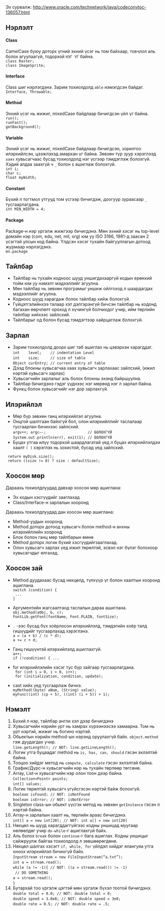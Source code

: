 
Эх сурвалж: http://www.oracle.com/technetwork/java/codeconvtoc-136057.html

## Нэрлэлт

#### Class 
CamelCase буюу доторх үгний эхний үсэг нь том байхаар, товчлол аль болох агуулаагүй, тодорхой ```НЭГ ҮГ``` байна.  
```class Raster; ```  
```class ImageSprite;```

#### Interface
Class шиг нэрлэгдэнэ. Зарим тохиолдолд ```аble``` нэмэгдсэн байдаг.  
```Interface, Throwable;```
#### Method 
Эхний үсэг нь жижиг, mixedCase байдлаар бичигдсэн үйл үг байна.   
```run(); ```  
```runFast(); ```    
```getBackground(); ``` 
#### Variable 
Эхний үсэг нь жижиг, mixedCase байдлаар бичигдсэн, зорилгоо илэрхийлсэн, цээжлэхэд амархан үг байна. Зөвхөн түр зуур хэрэглээд ```хаях``` хувьсагчаас бусад тохиолдолд нэг үсгээр тэмдэглэж болохгүй. Хэдий алдаа заахгүй ч ```_``` болон ```$``` ашиглаж болохгүй.  
```int i; ```  
```char c; ```   
```float myWidth; ```   
#### Constant 
Бүхий л тогтмол утгууд том үсгээр бичигдэж, доогуур зураасаар ```_``` тусгаарлагдана.  
``` int MIN_WIDTH = 4; ```

#### Package 
Package-н нэр үргэлж жижгээр бичигдэнэ. Мөн эхний хэсэг нь top-level домэйн нэр (com, edu, net, mil, org) юм уу ISO 3166, 1981-д заасан 2 үсэгтэй улсын код байна. Үлдсэн хэсэг тухайн байгууллагын дотоод журмаар нэрлэгдэнэ.  
```mn.package ```


## Тайлбар 

* Тайлбар нь тухайн кодноос шууд уншигдахааргүй кодын ерөнхий тойм юм уу нэмэлт мэдээллийг агуулна. 
* Мөн тайлбар нь зөвхөн програмыг уншиж ойлгоход л шаардагдах мэдээллийг агуулна.
* Кодноос шууд харагдаж болох тайлбар хийж болохгүй.
* Гүйцэтгэлийнхээ талаар хэт дэлгэрэнгүй бичсэн тайлбар нь кодонд багахан өөрчлөлт ороход л хүчингүй болчихдог учир, ийм төрлийн тайлбар хийхээс зайлсхий.
* Тайлбарыг од болон бусад тэмдэгтээр хайрцаглаж болохгүй. 

## Зарлал 

* Зарим тохиолдолд доорх шиг таб ашиглах нь цэвэрхэн харагддаг.  
```int    level;    // indentation Level```  
```int    size;     // size of table```  
```Object curEntry; // current entry of table```  
* Дээд блокны хувьсагчаа хаах хувьсагч зарлахаас зайлсхий, (ижил нэртэй хувьсагч зарлах)
* Хувьсагчийн зарлалыг аль болох блокны эхэнд байршуулна.
* Тайлбар бичигдэнэ гэдэг үүднээс нэг мөрөнд нэг л зарлал байна.
* Функц болон хувьсагчийг нэг дор зарлахгүй.

## Илэрийлэл 

* Мөр бүр зөвхөн ганц илэрхийлэл агуулна.
* Онцгой шалтгаан байхгүй бол, олон илэрхийллийг таслалаар тусгаарлан бичихээс зайлсхий.  
 ```argv++; argc—-;                   // БОЛОХГҮЙ```  
 ```System.out.println(err), exit(1); // БОЛОХГҮЙ```  
* Буцах утгаа илүү тодорхой шаардлагатай үед л буцах илэрхийлэлдээ хаалт ```( )``` хэрэглэх нь зохистой, бусад үед зайлсхий.  
```return;
 return myDisk.size();
 return ((size != 0) ? size : defaultSize);
```

## Хоосон мөр

Дараахь тохиолдлуудад давхар хоосон мөр ашиглана: 
* Эх кодын хэсгүүдийг зааглахад 
* Class/Interface-н зарлалын хооронд

Дараахь тохиолдлуудад дан хоосон мөр ашиглана:
* Method-уудын хооронд
* Method доторх дотоод хувьсагч болон method-н анхны илэрхийллийн хооронд
* Блок болон ганц мөр тайлбарын өмнө
* Method доторх логик бүхий хэсгүүдийгзааглахад.
* Олон хувьсагч зарлах үед ижил төрөлтэй, эсвэл нэг бүлэг болохоор хувьсагчдыг ялгахад.

## Хоосон зай 

* Method дуудахаас бусад нөхцөлд, түлхүүр үг болон хаалтын хооронд ашиглана.  
```switch (condition) { ```  
```  ...  ```  
```} ```  
* Аргументийн жагсаалтанд таслалын дараа ашиглана.  
 ```obj.method(aObj, b, c);```  
 ```FontLib.getFont(fontName, Font.PLAIN, fontSize);```  
 
* ```.``` -ээс бусад бүх хоѐрлосон илэрхийлэлд, тэмдэгийн хоѐр талд гишүүдийг тусгаарлахад хэрэглэнэ.   
``` a = (a + b) / (c * d); ```  
``` a += c + d;  ```  
* Ганц гишүүнтэй илэрхийлэлд ашиглахгүй.   
 ```a++; ```  
 ```if (!condition) { ... ```  
* for илэрхийлэлийн хэсэг тус бүр зайгаар тусгаарлагдана.  
``` for (int i = 0, i > 0, i++);```  
``` for (initialization, condition, update);```  
* cast хийх үед тусгаарлаж бичнэ.  
 ```myMethod((byte) aNum, (String) value); ```  
 ```myFunc((int) (cp + 5), ((int) (i + 5)) + 1); ```


## Нэмэлт

1. Бүхий л нэр, тайлбар англи хэл дээр бичигдэнэ
2. Хувьсагчийн нэрийн урт нь хамрах хүрээнээсээ хамаарна. Том нь урт нэртэй, жижиг нь богино нэртэй.
3. Обьектын нэрийн method-ын нэрэнд оруулахгүй байх. ```object.method``` гэж дуудагдах учир.  
```line.getLength(); // NOT: line.getLineLength();```
4. Логик утга буцаадаг method нь ```is, has, can, should``` гэсэн эхлэлтэй байна. 
5. Тооцоо хийдэг метод нь ```compute, calculate``` гэсэн эхлэлтэй байна.
6. График/Дүрс-н хувьсагчийн нэр нь тухайн төрлөөр төгсөнө.
7. Array, List-н хувьсагчийн нэр олон тоон дээр байна.  
```Collection<Point> points;```  
```int[] values; ``` 
8. Логик төрөлтэй хувьсагч үгүйсгэсэн нэртэй байж болохгүй.  
```boolean isFound; // NOT: isNotFound```  
```boolean isError; // NOT: isNotError```  
9. Singleton class-ын обьект үүсгэх метод нь зөвхөн ```getInstance``` гэсэн л нэртэй байна.
10. Array-н зарлалын хаалт нь, төрлийн араас бичигдэнэ.  
```int[] a = new int[20]; // NOT: int a[] = new int[20]```
11. Нөхцөл нь шууд харагддаггүйгээс кодны уншицад муугаар нөлөөлдөг учир ```do-while```-г ашиглахгүй байх.
12. Аль болох ```break``` болон ```continue```-г бага ашиглах. Кодны уншицыг сайжруулж байгаа тохиолдолд л зөвшөөрөгдөнө.
13. Нөхцөл шалгах хэсэгт ```if, while, for``` үйлдэл хийдэг ялангуяа утга оноох илэрхийлэл бичихгүй байх.  
```InputStream stream = new FileInputStream(“a.txt”);```  
```int a = stream.read();```  
```while (a != -1){ // NOT: ((a = stream.read()) != -1)```  
``` // DO SOMETHING```  
```a = stream.read();```  
```} ```  
14. Бутархай тоо үргэлж цэгтэй мөн үргэлж бүхэл тоотой бичигдэнэ.  
```double total = 0.0; // NOT: double total = 0;```  
```double speed = 3.0e8; // NOT: double speed = 3e8;```  
```double rate = 0.5; // NOT: double rate = .5;```  



